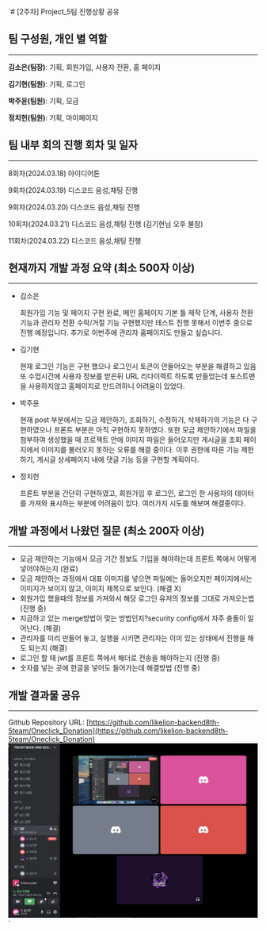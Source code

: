 `# [2주차] Project_5팀 진행상황 공유

## 팀 구성원, 개인 별 역할

---

**김소은(팀장)**: 기획, 회원가입, 사용자 전환, 홈 페이지

**김기현(팀원)**: 기획, 로그인

**박주윤(팀원)**: 기획, 모금

**정치헌(팀원)**: 기획, 마이페이지

## 팀 내부 회의 진행 회차 및 일자

---

8회차(2024.03.18) 아이디어톤

9회차(2024.03.19) 디스코드 음성,채팅 진행

9회차(2024.03.20) 디스코드 음성,채팅 진행

10회차(2024.03.21) 디스코드 음성,채팅 진행 (김기현님 오후 불참)

11회차(2024.03.22) 디스코드 음성,채팅 진행

## 현재까지 개발 과정 요약 (최소 500자 이상)

---

- 김소은

  회원가입 기능 및 페이지 구현 완료, 메인 홈페이지 기본 틀 제작 단계, 사용자 전환 기능과 관리자 전환 수락/거절 기능 구현했지만 테스트 진행 못해서 이번주 중으로 진행 예정입니다.
  추가로 이번주에 관리자 홈페이지도 만들고 싶습니다.

- 김기현

  현재 로그인 기능은 구현 했으나 로그인시 토큰이 안들어오는 부분을 해결하고 있음 또 수업시간에 사용자 정보를 받은뒤 URL 리다이렉트 하도록 만들었는데 포스트맨을 사용하지않고 홈페이지로 만드려하니 어려움이 있었다.

- 박주윤

  현재 post 부분에서는 모금 제안하기, 조회하기, 수정하기, 삭제하기의 기능은 다 구현하였으나 프론트 부분은 아직 구현하지 못하였다.
  또한 모금 제안하기에서 파일을 첨부하여 생성했을 때 프로젝트 안에 이미지 파일은 들어오지만 게시글을 조회 페이지에서
  이미지를 불러오지 못하는 오류를 해결 중이다. 이후 권한에 따른 기능 제한하기, 게시글 상세페이지 내에 댓글 기능 등을 구현할 계획이다.

- 정치헌

  프론트 부분을 간단히 구현하였고, 회원가입 후 로그인, 로그인 한 사용자의 데이터를 가져와 표시하는 부분에 어려움이 있다. 여러가지 시도를 해보며 해결중이다.



## 개발 과정에서 나왔던 질문 (최소 200자 이상)

--- 

- 모금 제안하는 기능에서 모금 기간 정보도 기입을 해야하는데 프론트 쪽에서 어떻게 넣어야하는지 (완료)
- 모금 제안하는 과정에서 대표 이미지를 넣으면 파일에는 들어오지만 페이지에서는 이미지가 보이지 않고, 이미지 제목으로 보인다. (해결 X)
- 회원가입 했을때의 정보를 가져와서 해당 로그인 유저의 정보를 그대로 가져오는법 (진행 중)
- 지금하고 있는 merge방법이 맞는 방법인지?security config에서 자주 충돌이 일어난다. (해결)
- 관리자를 미리 만들어 놓고, 실행을 시키면 관리자는 이미 있는 상태에서 진행을 해도 되는지 (해결)
- 로그인 할 때 jwt를 프론트 쪽에서 해더로 전송을 해야하는지 (진행 중)
- 숫자를 넣는 곳에 한글을 넣어도 들어가는데 해결방법 (진행 중)


## 개발 결과물 공유

---

Github Repository URL: [https://github.com/likelion-backend8th-5team/Oneclick_Donation](https://github.com/likelion-backend8th-5team/Oneclick_Donation)
![image](../assets/weekly2.png)`